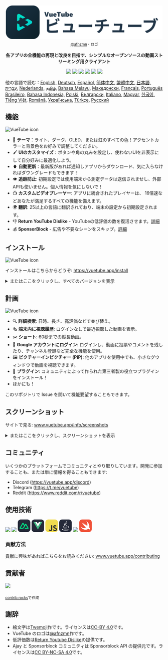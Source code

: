 <p align="center">
  <a href="https://vuetube.app/">
    <picture>
      <source 
        srcset="https://raw.githubusercontent.com/VueTubeApp/.github/main/readme_assets/dark/VueTube.ja.svg"
        media="(prefers-color-scheme: dark)"
      />
      <img 
        src="https://raw.githubusercontent.com/VueTubeApp/.github/main/readme_assets/light/VueTube.ja.svg" 
        alt="VueTube icon"
        width="500"
       />
    </picture>
  </a>
  </br>
  <sub><a href="https://github.com/afnzmn">@afnzmn</a>・ロゴ</sub>
  </br>
  </br>
<strong>各アプリの全機能の再現と改良を目指す、シンプルなオープンソースの動画ストリーミング用クライアント</strong>
</br>
</p>

<p align="center">
  <a href="https://github.com/VueTubeApp/VueTube/blob/main/LICENSE" alt="License"><img src="https://img.shields.io/github/license/VueTubeApp/VueTube"></img></a>
  <a href="https://github.com/VueTubeApp/VueTube/actions/workflows/ci.yml" alt="CI"><img src="https://github.com/VueTubeApp/VueTube/actions/workflows/ci.yml/badge.svg"></img></a>
  <a href="https://reddit.com/r/vuetube" alt="Reddit"><img src="https://img.shields.io/reddit/subreddit-subscribers/vuetube?label=r%2FVuetube&logo=reddit&logoColor=white"></img></a>
  <a href="https://t.me/VueTube" alt="Telegram"><img src="https://img.shields.io/endpoint?label=VueTube&url=https%3A%2F%2Ftelegram-badge-4mbpu8e0fit4.runkit.sh%2F%3Furl%3Dhttps%3A%2F%2Ft.me%2FVuetube"></img></a>
  <a href="https://discord.gg/7P8KJrdd5W" alt="Discord"><img src="https://img.shields.io/discord/946587366242533377?label=Discord&style=flat&logo=discord&logoColor=white"></img></a>
  <a href="https://twitter.com/VueTubeApp" alt="Twitter"><img src="https://img.shields.io/twitter/follow/VueTubeApp?label=Follow&style=flat&logo=twitter"></img></a>
</p>

他の言語で読む：[English,](readme.md) [Deutsch,](/readme/readme.de.md) [Español,](/readme/readme.es.md) [简体中文,](/readme/readme.zh-hans.md) [繁體中文,](/readme/readme.zh-hant.md) [日本語,](/readme/readme.ja.md) [עִברִית,](/readme/readme.he.md) [Nederlands,](/readme/readme.nl.md) [தமிழ்,](/readme/readme.ta.md) [Bahasa Melayu,](/readme/readme.ms.md) [Македонски,](/readme/readme.mk.md) [Français,](/readme/readme.fr.md) [Português Brasileiro,](/readme/readme.pt-br.md) [Bahasa Indonesia,](/readme/readme.id.md) [Polski,](/readme/readme.pl.md) [Български,](/readme/readme.bg.md) [Italiano,](/readme/readme.it.md) [Magyar,](/readme/readme.hu.md) [한국어,](/readme/readme.kr.md) [Tiếng Việt,](/readme/readme.vi.md) [Română,](/readme/readme.ro.md) [Українська](/readme/readme.ua.md), [Türkçe,](/readme/readme.tr.md/) [Русский](/readme/readme.ru.md)

## 機能

<img src="../resources/readme-ja/Features.ja.svg" alt="VueTube icon" height="100"/>

- 🎨 **テーマ**：ライト、ダーク、OLED、または虹のすべての色！アクセントカラーと背景色をお好みで調整してください。
- 🖌️ **UIのカスタマイズ**：ボタンや角の丸みを設定し、使わないUIを非表示にして自分好みに最適化しよう。
- ⬆️ **自動更新**：最新版があれば通知しアプリからダウンロード、気に入らなければダウングレードもできます！
- 👁️ **追跡防止**: 初期設定では使用端末から測定データは送信されませし、外部APIも使いません。個人情報を気にしないで！
- 📺 **カスタムビデオプレーヤー**: アプリに統合されたプレイヤーは、 16倍速などあなたが満足するすべての機能を備えます。
- 🌍 **翻訳**: 25以上の言語に翻訳されており、端末の設定から初期設定されます。
- 👎 **Return YouTube Dislike** - YouTubeの低評価の数を復活させます。[詳細](https://www.returnyoutubedislike.com/)
- 💰 **SponsorBlock** - 広告や不要なシーンをスキップ。[詳細](https://sponsorbock.ajay.app/)

## インストール

<img src="../resources/readme-ja/Install.ja.svg" alt="VueTube icon" height="100"/>

インストールはこちらからどうぞ: https://vuetube.app/install

<details>
  <summary>またはここをクリックし、すべてのバージョンを表示</summary>
<br />

### Android

| <a href=https://nightly.link/VueTubeApp/VueTube/workflows/ci/main/android.zip><img id="im" width="200" src=../resources/getunstable.png></a> | <a href=https://github.com/VueTubeApp/VueTube/releases/download/0.2/VueTube-Canary-June-15-2022.apk><img id="im" width="200" src=../resources/getcanary.png></a> | <a href=https://vuetube.app/install><img id="im" width="200" src=../resources/getstable.png></a> |
| -------------------------------------------------------------------------------------------------------------------------------------------- | ---------------------------------------------------------------------------------------------------------------------------------------------------------------- | ------------------------------------------------------------------------------------------------ |
| バグが発生しやすいが新機能をいち早く試せます。                                                                             | Unstable よりバグが少なく、Stable よりも少し機能が多い。                                                                                                 | VueTube は開発段階なのでまだありません。                                 |

### iOS

| <a href=https://nightly.link/VueTubeApp/VueTube/workflows/ci/main/iOS.zip><img id="im" width="200" src=../resources/getunstable.png></a> | <a href=https://cdn.discordapp.com/attachments/949908267855921163/972164558930198528/VueTube-Canary-May-6-2022.ipa><img id="im" width="200" src=../resources/getcanary.png></a> | <a href=https://vuetube.app/install><img id="im" width="200" src=../resources/getstable.png></a> |
| ---------------------------------------------------------------------------------------------------------------------------------------- | ------------------------------------------------------------------------------------------------------------------------------------------------------------------------------- | ------------------------------------------------------------------------------------------------ |
| バグが発生しやすいが新機能をいち早く試せます。                                                                             | Unstable よりバグが少なく、Stable よりも少し機能が多い。                                                                                                                    | VueTube は開発段階なのでまだありません。                                 |

</details>

## 計画

<img src="../resources/readme-ja/Plans.ja.svg" alt="VueTube icon" height="100"/>

- 🔍 **詳細検索**: 日時、長さ、高評価などで並び替え。
- 🗞️ **端末内に視聴履歴**: ログインなしで最近視聴した動画を表示。
- ✂️ **ショート**: 60秒までの縦長動画。
- 🧑 **Google アカウントにログイン**: ログインし、動画に投票やコメントを残したり、チャンネル登録など完全な機能を使用。
- 🖼️ **ピクチャーインピクチャー (PiP)**: 他のアプリを使用中でも、小さなグウィンドウで動画を視聴できます。
- 🧩 **プラグイン**: コミュニティによって作られた第三者製の役立つプラグインをインストール！
- ほかにも！

このリポジトリで Issue を開いて機能要望することもできます。

## スクリーンショット

サイトで見る: www.vuetube.app/info/screenshots

<details>
  <summary> またはここをクリックし、スクリーンショットを表示</summary>
<br />
  
<img src="https://vuetube.app/wtch.png" width="400">
<img src="https://vuetube.app/stng.png" width="400">
<img src="https://vuetube.app/srch.png" width="400">
     
</details>

## コミュニティ

いくつかのプラットフォームでコミュニティとやり取りしています。開発に参加することも、または単に情報を得ることもできます:

- Discord (https://vuetube.app/discord)
- Telegram (https://t.me/vuetube)
- Reddit (https://www.reddit.com/r/vuetube)

## 使用技術

<a href="https://capacitorjs.com/solution/vue"><img src="https://cdn.discordapp.com/attachments/953538236716814356/955694368742834176/Capacitator-Dark.svg" height=40/></a> <a href="https://vuetifyjs.com/"><img src="https://cdn.discordapp.com/attachments/810799100940255260/973719873467342908/Vuetify-Dark.svg" height=40/></a> <a href="https://nuxtjs.org/"><img src="https://github.com/tandpfun/skill-icons/raw/main/icons/NuxtJS-Dark.svg" height=40/></a> <a href="https://vuejs.org/"><img src="https://github.com/tandpfun/skill-icons/raw/main/icons/VueJS-Dark.svg" height=40/></a> <a href="https://javascript.com/"><img src="https://github.com/tandpfun/skill-icons/raw/main/icons/JavaScript.svg" height=40/></a> <a href="https://java.com/"><img src="https://github.com/tandpfun/skill-icons/raw/main/icons/Java-Dark.svg" height=40/></a> <a href="https://gradle.com/"><img src="https://cdn.discordapp.com/attachments/810799100940255260/955691550560636958/Gradle.svg" height=40/></a> <a href="https://developer.apple.com/swift/"><img src="https://github.com/tandpfun/skill-icons/raw/main/icons/Swift.svg" height=40/></a>

### 貢献方法

貢献に興味があればこちらをお読みください: www.vuetube.app/contributing

## 貢献者

<a href="https://github.com/VueTubeApp/VueTube/graphs/contributors">
  <img src="https://contrib.rocks/image?repo=VueTubeApp/VueTube" />
</a>

<sub>[contrib.rocks](https://contrib.rocks)で作成</sub>

## 謝辞

- 絵文字は[Twemoji](https://twemoji.twitter.com/)作です。ライセンスは[CC-BY 4.0](https://creativecommons.org/licenses/by/4.0/)です。
- VueTube のロゴは[@afnzmn](https://github.com/afnzmn)作です。
- 低評価数は[Return Youtube Dislike](https://returnyoutubedislike.com)の提供です。
- Ajay と Sponsorblock コミュニティは Sponsorblock API の提供元です。ライセンスは[CC BY-NC-SA 4.0](https://creativecommons.org/licenses/by-nc-sa/4.0/)です。
